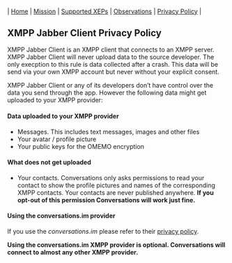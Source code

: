 ###### [](#header-6)

| [Home](index) | [Mission](MISSION) | [Supported XEPs](XEPs) | [Observations](OBSERVATIONS) | [Privacy Policy](PRIVACYPOLICY) |

## XMPP Jabber Client Privacy Policy

XMPP Jabber Client is an XMPP client that connects to an XMPP server. XMPP Jabber Client will never upload data to the source developer. The only execption to this rule is data collected after a crash. This data will be send via your own XMPP account but never without your explicit consent.

XMPP Jabber Client or any of its developers don’t have control over the data you send through the app. However the following data might get uploaded to your XMPP provider:

#### Data uploaded to your XMPP provider

*   Messages. This includes text messages, images and other files
*   Your avatar / profile picture
*   Your public keys for the OMEMO encryption

#### What does not get uploaded

*   Your contacts. Conversations only asks permissions to read your contact to show the profile pictures and names of the corresponding XMPP contacts. Your contacts are never published anywhere. **If you opt-out of this permission Conversations will work just fine.**

#### Using the conversations.im provider

If you use the _conversations.im_ please refer to their [privacy policy](https://account.conversations.im/privacy/).

**Using the conversations.im XMPP provider is optional. Conversations will connect to almost any other XMPP provider.**
